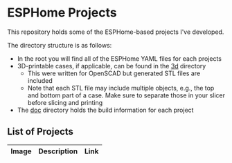 # ESPHome Projects

This repository holds some of the ESPHome-based projects I've developed.

The directory structure is as follows:
* In the root you will find all of the ESPHome YAML files for each projects
* 3D-printable cases, if applicable, can be found in the [3d](./3d) directory
  * This were written for OpenSCAD but generated STL files are included
  * Note that each STL file may include multiple objects, e.g., the top and bottom part of a case. Make sure to separate those in your slicer before slicing and printing
* The [doc](./doc) directory holds the build information for each project

## List of Projects

| Image | Description | Link |
| ----- |:----:|:----:|
